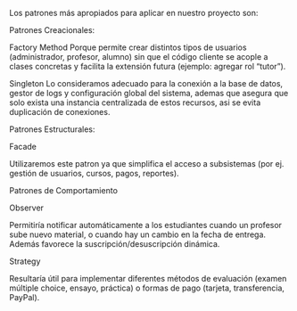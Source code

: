 Los patrones más apropiados para aplicar en nuestro proyecto son:

Patrones Creacionales:

Factory Method
Porque permite crear distintos tipos de usuarios (administrador, profesor, alumno) sin que el código cliente se acople a clases concretas y facilita la extensión futura (ejemplo: agregar rol “tutor”).

Singleton
Lo consideramos adecuado para la conexión a la base de datos, gestor de logs y configuración global del sistema, ademas que asegura que solo exista una instancia centralizada de estos recursos, asi se evita duplicación de conexiones.


Patrones Estructurales:

Facade

Utilizaremos este patron ya que simplifica el acceso a subsistemas (por ej. gestión de usuarios, cursos, pagos, reportes).


Patrones de Comportamiento

Observer

Permitiría notificar automáticamente a los estudiantes cuando un profesor sube nuevo material, o cuando hay un cambio en la fecha de entrega. Además favorece la suscripción/desuscripción dinámica.

Strategy

Resultaría útil para implementar diferentes métodos de evaluación (examen múltiple choice, ensayo, práctica) o formas de pago (tarjeta, transferencia, PayPal).